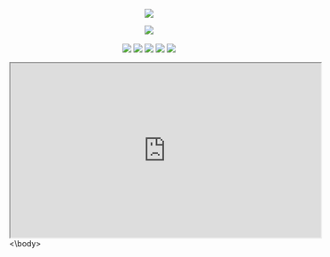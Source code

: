 <p align="center">
  <a href="https://github.com/DenverCoder1/readme-typing-svg"><img src="https://readme-typing-svg.herokuapp.com?lines=wellcome+to+my+page;I+am+Currently+Working+on;ME_iON;and;Anoniion-Studios.com;&center=true&width=500&height=50&color=black"></a>
</p>

<p>
<div align="center">
  <a href="https://github.com/DenverCoder1/readme-typing-svg"><img src="https://readme-typing-svg.herokuapp.com?lines=Programs/Laungages+I+Have+Worked+With;&center=true&width=500&height=50&color=black"></a>
  <br><br>
  <img src="https://img.shields.io/badge/Python-3670A0?style=for-the-badge&logo=python&logoColor=ffdd54">
  <img src="https://img.shields.io/badge/HTML5-F26624.svg?style=for-the-badge&logo=html5&logoColor=white">
  <img src="https://img.shields.io/badge/Amazon%20EC2-FF9900.svg?style=for-the-badge&logo=Amazon%20EC2&logoColor=white">
  <img src="https://img.shields.io/badge/Unreal%20Engine%205-0E1128.svg?style=for-the-badge&logo=Unreal%20Engine&logoColor=white">
  <img src="https://img.shields.io/badge/EOS-313131.svg?style=for-the-badge&logo=Epic%20Games&logoColor=white">
</div>
</p>
<body>
  <iframe width="560" height="315" src="https://cdn.discordapp.com/attachments/803801554888687626/1085764811087937626/Y2Mate.is_-_Little_Dark_Age_-_Cats_2-n5WjiQlrlb4-1080p-1654168864793.mp4"></iframe>
<\body>
